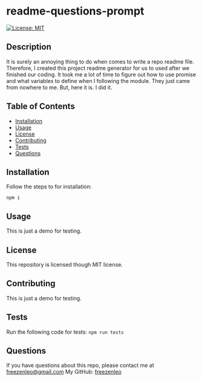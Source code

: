 # readme-questions-prompt
  [![License: MIT](https://img.shields.io/badge/License-MIT-yellow.svg)](https://opensource.org/licenses/MIT)
  
  ## Description
  It is surely an annoying thing to do when comes to write a repo readme file. Therefore, I created this project readme generator for us to used after we finished our coding. It took me a lot of time to figure out how to use promise and what variables to define when I following the module. They just came from nowhere to me. But, here it is. I did it.
  ## Table of Contents
  * [Installation](#installation)
  * [Usage](#usage)
  * [License](#license)
  * [Contributing](#contributing)
  * [Tests](#tests)
  * [Questions](#questions)
   
  ## Installation
  Follow the steps to for installation:

  `
  npm i 
  `

  ## Usage
  This is just a demo for testing. 

  ## License
  This repository is licensed though MIT license.

  ## Contributing
  This is just a demo for testing.

  ## Tests
  Run the following code for tests:
  `
  npm run tests
  `

  ## Questions
  If you have questions about this repo, please contact me at freezenleo@gmail.com
  My GitHub: [freezenleo](https://github.com/freezenleo)
  